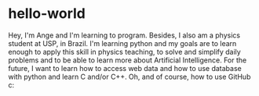 # hello-world
Hey, I'm Ange and I'm learning to program. Besides, I also am a physics student at USP, in Brazil.
I'm learning python and my goals are to learn enough to apply this skill in physics teaching, to solve and simplify daily problems and to be able to learn more about Artificial Intelligence.
For the future, I want to learn how to access web data and how to use database with python and learn C and/or C++.
Oh, and of course, how to use GitHub c:
